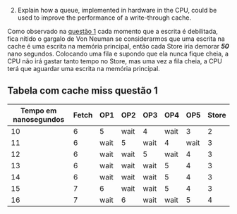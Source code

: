 2. Explain how a queue, implemented in hardware in the CPU, could be used to improve the performance of a write-through cache.


Como observado na [questão 1](../question_1/Readme.md) cada momento que a escrita é debilitada, fica nítido o gargalo de Von Neuman se considerarmos que uma escrita na cache é uma escrita na memória principal, então cada Store iria demorar __*50*__ nano segundos. Colocando uma fila e supondo que ela nunca fique cheia, a CPU não irá gastar tanto tempo no Store, mas uma vez a fila
cheia, a CPU terá que aguardar uma escrita na memória principal. 


## Tabela com cache miss questão 1

| Tempo em nanosegundos | Fetch | OP1  | OP2  | OP3  | OP4  | OP5  | Store |
| --------------------- | ----- | ---- | ---- | ---- | ---- | ---- | ----- |
| 10                    | 6     | 5    | wait | 4    | wait | 3    | 2     |
| 11                    | 6     | wait | 5    | wait | 4    | wait | 3     |
| 12                    | 6     | wait | wait | 5    | wait | 4    | 3     |
| 13                    | 6     | wait | wait | wait | 5    | 4    | 3     |
| 14                    | 6     | wait | wait | wait | 5    | 4    | 3     |
| 15                    | 7     | 6    | wait | wait | 5    | 4    | 3     |
| 16                    | 7     | wait | 6    | wait | wait | 5    | 4     |